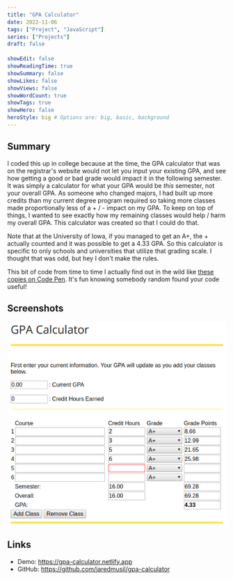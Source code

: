 ```yaml
---
title: "GPA Calculator"
date: 2022-11-06
tags: ["Project", "JavaScript"]
series: ["Projects"]
draft: false

showEdit: false
showReadingTime: true
showSummary: false
showLikes: false
showViews: false
showWordCount: true
showTags: true
showHero: false
heroStyle: big # Options are: big, basic, background
---
```


## Summary

I coded this up in college because at the time, the GPA calculator that was on the registrar's website would not let you input your existing GPA, and see how getting a good or bad grade would impact it in the following semester. It was simply a calculator for what your GPA would be _this_ semester, not your overall GPA. As someone who changed majors, I had built up more credits than my current degree program required so taking more classes made proportionally less of a + / - impact on my GPA. To keep on top of things, I wanted to see exactly how my remaining classes would help / harm my overall GPA. This calculator was created so that I could do that.

Note that at the University of Iowa, if you managed to get an A+, the + actually counted and it was possible to get a 4.33 GPA. So this calculator is specific to only schools and universities that utilize that grading scale. I thought that was odd, but hey I don't make the rules.

This bit of code from time to time I actually find out in the wild like [these copies on Code Pen](https://codepen.io/search/pens?q=jared+musil). It's fun knowing somebody random found your code useful!

## Screenshots

![](cover.png)

## Links

* Demo: https://gpa-calculator.netlify.app
* GitHub: https://github.com/jaredmusil/gpa-calculator
